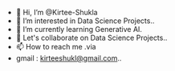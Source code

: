 - 👋 Hi, I’m @Kirtee-Shukla
- 👀 I’m interested in Data Science Projects..
- 🌱 I’m currently learning Generative AI.
- 💞️ Let's collaborate on Data Science Projects..
- 📫 How to reach me .via
- gmail : kirteeshukl@gmail.com..

<!---
Passionate about Data Science Projects! 🤓 Learning about Generative AI. 
Open to collaborations on Data Science Projects! Proficient in Python, ML projects, and 6 months as a Software QA Engineer. 
#DataScience #GenerativeAI #Python 🚀#Collaboration
--->
